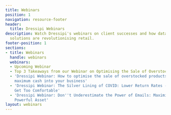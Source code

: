 ```yaml
---
title: Webinars
position: 1
navigation: resource-footer
header:
  title: Dressipi Webinars
description: Watch Dressipi's webinars on client successes and how data-driven, fashion-specific
  solutions are revolutionising retail.
footer-position: 1
sections:
- title: Webinars
  handle: webinars
  webinars:
  - Upcoming Webinar
  - Top 3 Takeaways from our Webinar on Optimising the Sale of Overstocked Products
  - 'Dressipi Webinar: How to optimise the sale of overstocked products and release
    maximum cash into your business'
  - 'Dressipi Webinar: The Silver Lining of COVID: Lower Return Rates - But Don''t
    Get Too Comfortable'
  - 'Dressipi Webinar: Don''t Underestimate the Power of Emails: Maximise Your Most
    Powerful Asset'
layout: webinars
---
```


